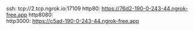 ssh: tcp://2.tcp.ngrok.io:17109 
http80: https://76d2-190-0-243-44.ngrok-free.app 
http8080:  
http3000: https://c5ad-190-0-243-44.ngrok-free.app 
